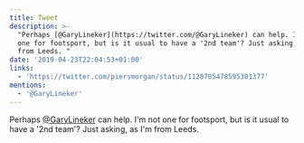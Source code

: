 ```yaml
---
title: Tweet
description: >-
  "Perhaps [@GaryLineker](https://twitter.com/@GaryLineker) can help. I'm not
  one for footsport, but is it usual to have a '2nd team'? Just asking, as I'm
  from Leeds. "
date: '2019-04-23T22:04:53+01:00'
links:
  - 'https://twitter.com/piersmorgan/status/1120785478595301377'
mentions:
  - '@GaryLineker'
---
```

Perhaps [@GaryLineker](https://twitter.com/@GaryLineker) can help. I'm not one for footsport, but is it usual to have a '2nd team'? Just asking, as I'm from Leeds. 
